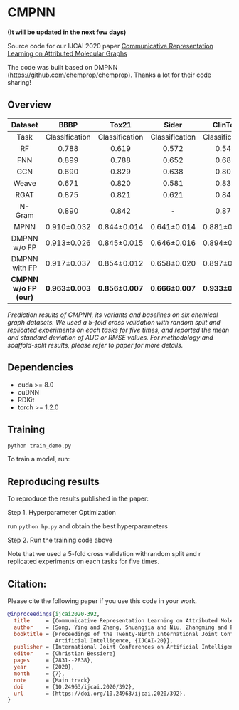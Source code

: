 # CMPNN

**(It will be updated in the next few days)**

Source code for our IJCAI 2020 paper [Communicative Representation Learning on Attributed Molecular Graphs](https://www.ijcai.org/Proceedings/2020/0392.pdf)

The code was built based on DMPNN (https://github.com/chemprop/chemprop). Thanks a lot for their code sharing!




## Overview


|Dataset  | BBBP | Tox21 | Sider | ClinTox | ESOL | FreeSolv |
| :---: | :---: | :---: | :---: | :---: | :---: | :---: |
|Task|Classification|Classification|Classification|Classification|Regression|Regression|
|RF     | 0.788 | 0.619 | 0.572 | 0.544 | 1.176 | 2.048 |
|FNN    | 0.899 | 0.788 | 0.652 | 0.688 | 2.152 | 3.043 |
|GCN    | 0.690 | 0.829 | 0.638 | 0.807 | 0.970 | 1.400 |
|Weave  | 0.671 | 0.820 | 0.581 | 0.832 | 0.610 | 1.220 |
|RGAT   | 0.875 | 0.821 | 0.621 | 0.841 | 0.731 | 1.338 |
|N-Gram | 0.890 | 0.842 |   -   | 0.870 | 0.718 | 1.371 |
|MPNN   | 0.910&plusmn;0.032 | 0.844&plusmn;0.014 | 0.641&plusmn;0.014 | 0.881&plusmn;0.037 | 0.702&plusmn;0.042 | 1.242&plusmn;0.249 |
|DMPNN w/o FP  | 0.913&plusmn;0.026 | 0.845&plusmn;0.015 | 0.646&plusmn;0.016 | 0.894&plusmn;0.027 | 0.665&plusmn;0.052 | 1.157&plusmn;0.105 |
|DMPNN with FP  | 0.917&plusmn;0.037 | 0.854&plusmn;0.012 | 0.658&plusmn;0.020 | 0.897&plusmn;0.042 | 0.587&plusmn;0.060 | 1.009&plusmn;0.207 |
|**CMPNN w/o FP (our)**  | **0.963&plusmn;0.003** | **0.856&plusmn;0.007** | **0.666&plusmn;0.007** | **0.933&plusmn;0.012** | **0.233&plusmn;0.015** | **0.819&plusmn;0.147** |

*Prediction results of CMPNN, its variants and baselines on six chemical graph datasets. We used a 5-fold cross validation with random split and replicated experiments on each tasks for five times, and reported the mean and standard deviation of AUC or RMSE values. For methodology and scaffold-split results, please refer to paper for more details.*


## Dependencies

+ cuda >= 8.0
+ cuDNN
+ RDKit
+ torch >= 1.2.0

## Training

`python train_demo.py` 

To train a model, run:

## Reproducing results
To reproduce the results published in the paper:

Step 1. Hyperparameter Optimization

run `python hp.py` and obtain the best hyperparameters

Step 2. Run the training code above

Note that we used a 5-fold cross validation withrandom split and r replicated experiments on each tasks for five times.



## Citation:

Please cite the following paper if you use this code in your work.
```bibtex
@inproceedings{ijcai2020-392,
  title     = {Communicative Representation Learning on Attributed Molecular Graphs},
  author    = {Song, Ying and Zheng, Shuangjia and Niu, Zhangming and Fu, Zhang-hua and Lu, Yutong and Yang, Yuedong},
  booktitle = {Proceedings of the Twenty-Ninth International Joint Conference on
               Artificial Intelligence, {IJCAI-20}},
  publisher = {International Joint Conferences on Artificial Intelligence Organization},             
  editor    = {Christian Bessiere}	
  pages     = {2831--2838},
  year      = {2020},
  month     = {7},
  note      = {Main track}
  doi       = {10.24963/ijcai.2020/392},
  url       = {https://doi.org/10.24963/ijcai.2020/392},
}
```
